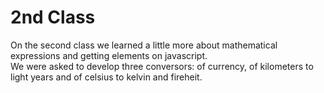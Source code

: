 # 2nd Class
On the second class we learned a little more about mathematical expressions and getting elements on javascript.  
We were asked to develop three conversors: of currency, of kilometers to light years and of celsius to kelvin and fireheit.
